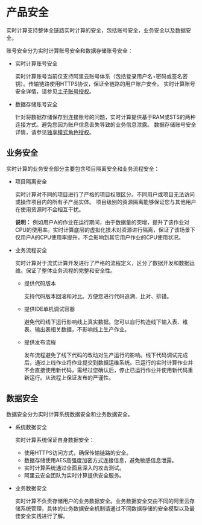 # 产品安全

实时计算支持整体全链路实时计算的安全，包括账号安全，业务安全以及数据安全。

账号安全分为实时计算账号安全和数据存储账号安全：

-   实时计算账号安全

    实时计算账号当前仅支持阿里云账号体系（包括登录用户名+密码或签名密钥）。传输链路使用HTTPS协议，保证全链路的用户账户安全。 实时计算账号安全详情，请参见[主子账号授权](/intl.zh-CN/独享模式/准备工作/账号管理.md)。

-   数据存储账号安全

    针对将数据存储保存到连接账号的问题，实时计算提供基于RAM或STS的两种连接方式。避免您因为账户信息丢失导致的业务信息泄露。 数据存储账号安全详情，请参见[独享模式角色授权](/intl.zh-CN/独享模式/准备工作/角色授权/独享模式角色授权.md)。


## 业务安全

实时计算的业务安全部分主要包含项目隔离安全和业务流程安全：

-   项目隔离安全

    实时计算对不同的项目进行了严格的项目权限区分。不同用户或项目无法访问或操作项目内的所有子产品实体。 项目级别的资源隔离能够保证您与其他用户在使用资源时不会相互干扰。

    **说明：** 例如用户A的作业在运行期间，由于数据量的突增，提升了该作业对CPU的使用率。实时计算底层的虚拟化技术对资源进行隔离，保证了该场景下仅用户A的CPU使用率提升，不会影响到其它用户作业的CPU使用状况。

-   业务流程安全

    实时计算对于流式计算开发进行了严格的流程定义，区分了数据开发和数据运维。保证了整体业务流程的完整和安全性。

    -   提供代码版本

        支持代码版本回滚和对比。方便您进行代码追溯、比对、排错。

    -   提供IDE单机调试容器

        避免代码线下运行影响线上真实数据。您可以自行构造线下输入表、维表、输出表相关数据，不影响线上生产作业。

    -   提供发布流程

        发布流程避免了线下代码的改动对生产运行的影响。线下代码调试完成后，通过上线作业将作业提交到数据运维系统。已运行的实时计算作业并不会直接使用新代码，需经过您确认后，停止已运行作业并使用新代码重新运行。从流程上保证发布的严谨性。


## 数据安全

数据安全分为实时计算系统数据安全和业务数据安全。

-   系统数据安全

    实时计算系统保证自身数据安全：

    -   使用HTTPS访问方式，确保传输链路的安全。
    -   数据存储使用AES高强度加密方式连接信息，避免敏感信息泄露。
    -   实时计算系统通过全面且深入的攻击测试。
    -   阿里云安全团队为实时计算提供安全服务。
-   业务数据安全

    实时计算不负责存储用户的业务数据安全。业务数据安全交由不同的阿里云存储系统管理，具体的业务数据安全机制请通过不同数据存储的安全模型以及最佳安全实践进行了解。


